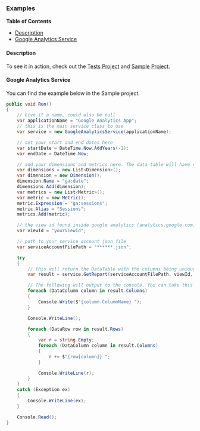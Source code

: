 ### Examples

**Table of Contents**
- [Description](#description)
- [Google Analytics Service](#google-analytics-service)

#### Description

To see it in action, check out the [Tests Project](https://github.com/joemoceri/google-analytics-service-dotnet/tree/main/src/GoogleAnalyticsServiceForDotNet.Tests) and [Sample Project](https://github.com/joemoceri/google-analytics-service-dotnet/tree/main/src/GoogleAnalyticsServiceForDotNet.Sample).

#### Google Analytics Service

You can find the example below in the Sample project.

```csharp
public void Run()
{
    // Give it a name, could also be null
    var applicationName = "Google Analytics App";
    // this is the main service class to use
    var service = new GoogleAnalyticsService(applicationName);

    // set your start and end dates here
    var startDate = DateTime.Now.AddYears(-1);
    var endDate = DateTime.Now;

    // add your dimensions and metrics here. The data table will have rows for every unique dimension combination. The columns will be the dimensions, then metrics, and the rows the same.
    var dimensions = new List<Dimension>();
    var dimension = new Dimension();
    dimension.Name = "ga:date";
    dimensions.Add(dimension);
    var metrics = new List<Metric>();
    var metric = new Metric();
    metric.Expression = "ga:sessions";
    metric.Alias = "Sessions";
    metrics.Add(metric);

    // the view id found inside google analytics (analytics.google.com)
    var viewId = "yourViewId";

    // path to your service account json file
    var serviceAccountFilePath = "******.json"; 

    try
    {
        // this will return the DataTable with the columns being unique dimension combinations
        var result = service.GetReport(serviceAccountFilePath, viewId, startDate, endDate, metrics, dimensions);

        // The following will output to the console. You can take this output and build structure off of it to suite your needs.
        foreach (DataColumn column in result.Columns)
        {
            Console.Write($"{column.ColumnName} ");
        }

        Console.WriteLine();

        foreach (DataRow row in result.Rows)
        {
            var r = string.Empty;
            foreach (DataColumn column in result.Columns)
            {
                r += $"{row[column]} ";
            }

            Console.WriteLine(r);
        }
    }
    catch (Exception ex)
    {
        Console.WriteLine(ex);
    }

    Console.Read();
}
```